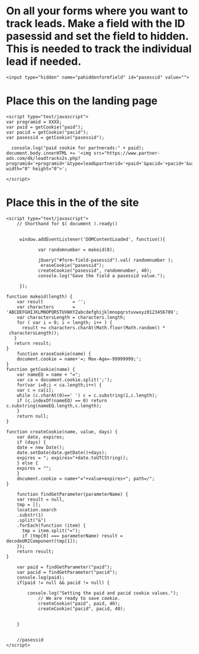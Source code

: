 # On all your forms where you want to track leads. Make a field with the ID pasessid and set the field to hidden. This is needed to track the individual lead if needed.

	<input type="hidden" name="pahiddenformfield" id="pasessid" value="">

# Place this on the landing page

	<script type="text/javascript">
	var programid = XXXX;
	var paid = getCookie("paid");
	var pacid = getCookie("pacid");
	var pasessid = getCookie("pasessid");

	  console.log("paid cookie for partnerads:" + paid);
	document.body.innerHTML += '<img src="https://www.partner-ads.com/dk/leadtracks2s.php?programid='+programid+'&type=lead&partnerid='+paid+'&pacid='+pacid+'&uiv='+pasessid+'" width="0" height="0">';

	</script>

# Place this  in the <head> of the site
	<script type="text/javascript">
		// Shorthand for $( document ).ready()


		 window.addEventListener('DOMContentLoaded', function(){

				var randomnumber = makeid(8);

				jQuery("#form-field-pasessid").val( randomnumber );
				 eraseCookie("pasessid");
				createCookie("pasessid", randomnumber, 40);
				console.log("Gave the field a pasessid value.");

	     });

	function makeid(length) {
	    var result           = '';
	    var characters       = 'ABCDEFGHIJKLMNOPQRSTUVWXYZabcdefghijklmnopqrstuvwxyz0123456789';
	    var charactersLength = characters.length;
	    for ( var i = 0; i < length; i++ ) {
	      result += characters.charAt(Math.floor(Math.random() * 
	 charactersLength));
	   }
	   return result;
	}
		function eraseCookie(name) {   
	    document.cookie = name+'=; Max-Age=-99999999;';  
	}
	function getCookie(name) {
	    var nameEQ = name + "=";
	    var ca = document.cookie.split(';');
	    for(var i=0;i < ca.length;i++) {
		var c = ca[i];
		while (c.charAt(0)==' ') c = c.substring(1,c.length);
		if (c.indexOf(nameEQ) == 0) return c.substring(nameEQ.length,c.length);
	    }
	    return null;
	}

	function createCookie(name, value, days) {
	    var date, expires;
	    if (days) {
		date = new Date();
		date.setDate(date.getDate()+days);
		expires = "; expires="+date.toUTCString();
	    } else {
		expires = "";
	    }
	    document.cookie = name+"="+value+expires+"; path=/";
	}

		function findGetParameter(parameterName) {
	    var result = null,
		tmp = [];
	    location.search
		.substr(1)
		.split("&")
		.forEach(function (item) {
		  tmp = item.split("=");
		  if (tmp[0] === parameterName) result = decodeURIComponent(tmp[1]);
		});
	    return result;
	}

		var paid = findGetParameter("paid");
		var pacid = findGetParameter("pacid");
		console.log(paid);
		if(paid != null && pacid != null) {

			console.log("Setting the paid and pacid cookie values.");
				// We are ready to save cookie.
				createCookie("paid", paid, 40);
				createCookie("pacid", pacid, 40);


		}


		//pasessid
	</script>
